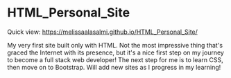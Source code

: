 # HTML_Personal_Site

Quick view: https://melissaalasalmi.github.io/HTML_Personal_Site/

My very first site built only with HTML. 
Not the most impressive thing that's graced the Internet with its presence, 
but it's a nice first step on my journey to become a full stack web developer!
The next step for me is to learn CSS, then move on to Bootstrap. Will add
new sites as I progress in my learning!
